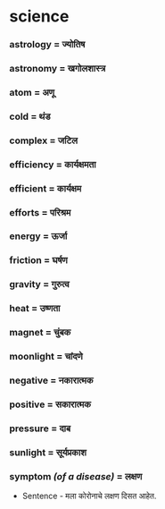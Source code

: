 # science

### astrology = ज्योतिष

### astronomy = खगोलशास्त्र

### atom = अणू

### cold = थंड

### complex = जटिल

### efficiency = कार्यक्षमता

### efficient = कार्यक्षम

### efforts = परिश्रम

### energy = ऊर्जा

### friction = घर्षण

### gravity = गुरुत्व

### heat = उष्णता

### magnet = चुंबक

### moonlight = चांदणे

### negative = नकारात्मक

### positive = सकारात्मक

### pressure = दाब

### sunlight = सूर्यप्रकाश

### symptom *(of a disease)* = लक्षण

- Sentence - मला कोरोनाचे लक्षण दिसत आहेत.


